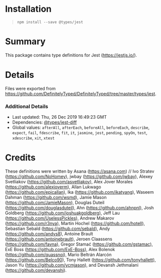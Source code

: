 # Installation
> `npm install --save @types/jest`

# Summary
This package contains type definitions for Jest (https://jestjs.io/).

# Details
Files were exported from https://github.com/DefinitelyTyped/DefinitelyTyped/tree/master/types/jest.

### Additional Details
 * Last updated: Thu, 26 Dec 2019 16:49:23 GMT
 * Dependencies: [@types/jest-diff](https://npmjs.com/package/@types/jest-diff)
 * Global values: `afterAll`, `afterEach`, `beforeAll`, `beforeEach`, `describe`, `expect`, `fail`, `fdescribe`, `fit`, `it`, `jasmine`, `jest`, `pending`, `spyOn`, `test`, `xdescribe`, `xit`, `xtest`

# Credits
These definitions were written by Asana (https://asana.com)
//                 Ivo Stratev (https://github.com/NoHomey), jwbay (https://github.com/jwbay), Alexey Svetliakov (https://github.com/asvetliakov), Alex Jover Morales (https://github.com/alexjoverm), Allan Lukwago (https://github.com/epicallan), Ika (https://github.com/ikatyang), Waseem Dahman (https://github.com/wsmd), Jamie Mason (https://github.com/JamieMason), Douglas Duteil (https://github.com/douglasduteil), Ahn (https://github.com/ahnpnl), Josh Goldberg (https://github.com/joshuakgoldberg), Jeff Lau (https://github.com/UselessPickles), Andrew Makarov (https://github.com/r3nya), Martin Hochel (https://github.com/hotell), Sebastian Sebald (https://github.com/sebald), Andy (https://github.com/andys8), Antoine Brault (https://github.com/antoinebrault), Jeroen Claassens (https://github.com/favna), Gregor Stamać (https://github.com/gstamac), ExE Boss (https://github.com/ExE-Boss), Alex Bolenok (https://github.com/quassnoi), Mario Beltrán Alarcón (https://github.com/Belco90), Tony Hallett (https://github.com/tonyhallett), Jason Yu (https://github.com/ycmjason), and Devansh Jethmalani (https://github.com/devanshj).
